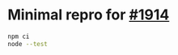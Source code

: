 # Minimal repro for [#1914](https://github.com/postcss/postcss/issues/1914)

```sh
npm ci
node --test
```
